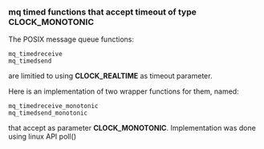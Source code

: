 ### mq timed functions that accept timeout of type CLOCK_MONOTONIC

The POSIX message queue functions:
```
mq_timedreceive
mq_timedsend
```
are limitied to using **CLOCK_REALTIME** as timeout parameter.

Here is an implementation of two wrapper functions for them, named:
```
mq_timedreceive_monotonic
mq_timedsend_monotonic
```
that accept as parameter **CLOCK_MONOTONIC**. Implementation was done using linux API poll()
